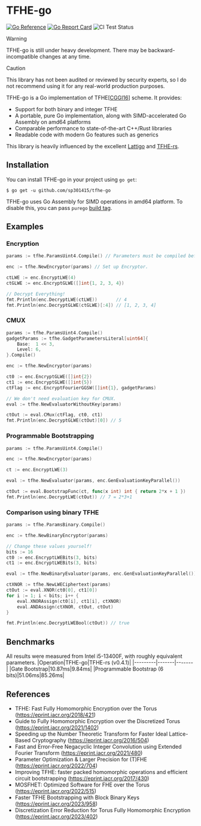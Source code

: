 # TFHE-go

[![Go Reference](https://pkg.go.dev/badge/github.com/sp301415/tfhe-go.svg)](https://pkg.go.dev/github.com/sp301415/tfhe-go)
[![Go Report Card](https://goreportcard.com/badge/github.com/sp301415/tfhe-go)](https://goreportcard.com/report/github.com/sp301415/tfhe-go)
![CI Test Status](https://github.com/sp301415/tfhe-go/actions/workflows/ci.yml/badge.svg)

> [!WARNING]
> TFHE-go is still under heavy development. There may be backward-incompatible changes at any time.

> [!CAUTION]
> This library has not been audited or reviewed by security experts, so I do not recommend using it for any real-world production purposes.

TFHE-go is a Go implementation of TFHE[[CGGI16](https://eprint.iacr.org/2016/870)] scheme. It provides:
- Support for both binary and integer TFHE
- A portable, pure Go implementation, along with SIMD-accelerated Go Assembly on amd64 platforms
- Comparable performance to state-of-the-art C++/Rust libraries
- Readable code with modern Go features such as generics

This library is heavily influenced by the excellent [Lattigo](https://github.com/tuneinsight/lattigo) and [TFHE-rs](https://github.com/zama-ai/tfhe-rs).


## Installation
You can install TFHE-go in your project using `go get`:
```
$ go get -u github.com/sp301415/tfhe-go
```
TFHE-go uses Go Assembly for SIMD operations in amd64 platform. To disable this, you can pass `purego` [build tag](https://pkg.go.dev/go/build#hdr-Build_Constraints).

## Examples
### Encryption
```go
params := tfhe.ParamsUint4.Compile() // Parameters must be compiled before use.

enc := tfhe.NewEncryptor(params) // Set up Encryptor.

ctLWE := enc.EncryptLWE(4)
ctGLWE := enc.EncryptGLWE([]int{1, 2, 3, 4})

// Decrypt Everything!
fmt.Println(enc.DecryptLWE(ctLWE))       // 4
fmt.Println(enc.DecryptGLWE(ctGLWE)[:4]) // [1, 2, 3, 4]
```

### CMUX
```go
params := tfhe.ParamsUint4.Compile()
gadgetParams := tfhe.GadgetParametersLiteral[uint64]{
	Base:  1 << 3,
	Level: 6,
}.Compile()

enc := tfhe.NewEncryptor(params)

ct0 := enc.EncryptGLWE([]int{2})
ct1 := enc.EncryptGLWE([]int{5})
ctFlag := enc.EncryptFourierGGSW([]int{1}, gadgetParams)

// We don't need evaluation key for CMUX.
eval := tfhe.NewEvaluatorWithoutKey(params)

ctOut := eval.CMux(ctFlag, ct0, ct1)
fmt.Println(enc.DecryptGLWE(ctOut)[0]) // 5
```

### Programmable Bootstrapping
```go
params := tfhe.ParamsUint4.Compile()

enc := tfhe.NewEncryptor(params)

ct := enc.EncryptLWE(3)

eval := tfhe.NewEvaluator(params, enc.GenEvaluationKeyParallel())

ctOut := eval.BootstrapFunc(ct, func(x int) int { return 2*x + 1 })
fmt.Println(enc.DecryptLWE(ctOut)) // 7 = 2*3+1
```

### Comparison using binary TFHE
```go
params := tfhe.ParamsBinary.Compile()

enc := tfhe.NewBinaryEncryptor(params)

// Change these values yourself!
bits := 16
ct0 := enc.EncryptLWEBits(3, bits)
ct1 := enc.EncryptLWEBits(3, bits)

eval := tfhe.NewBinaryEvaluator(params, enc.GenEvaluationKeyParallel())

ctXNOR := tfhe.NewLWECiphertext(params)
ctOut := eval.XNOR(ct0[0], ct1[0])
for i := 1; i < bits; i++ {
	eval.XNORAssign(ct0[i], ct1[i], ctXNOR)
	eval.ANDAssign(ctXNOR, ctOut, ctOut)
}

fmt.Println(enc.DecryptLWEBool(ctOut)) // true
```

## Benchmarks
All results were measured from Intel i5-13400F, with roughly equivalent parameters.
|Operation|TFHE-go|TFHE-rs (v0.4.1)|
|---------|-------|-------|
|Gate Bootstrap|10.87ms|9.84ms|
|Programmable Bootstrap (6 bits)|51.06ms|85.26ms|

## References
- TFHE: Fast Fully Homomorphic Encryption over the Torus (https://eprint.iacr.org/2018/421)
- Guide to Fully Homomorphic Encryption over the Discretized Torus (https://eprint.iacr.org/2021/1402)
- Speeding up the Number Theoretic Transform for Faster Ideal Lattice-Based Cryptography (https://eprint.iacr.org/2016/504)
- Fast and Error-Free Negacyclic Integer Convolution using Extended Fourier Transform (https://eprint.iacr.org/2021/480)
- Parameter Optimization & Larger Precision for (T)FHE (https://eprint.iacr.org/2022/704)
- Improving TFHE: faster packed homomorphic operations and efficient circuit bootstrapping (https://eprint.iacr.org/2017/430)
- MOSFHET: Optimized Software for FHE over the Torus (https://eprint.iacr.org/2022/515)
- Faster TFHE Bootstrapping with Block Binary Keys (https://eprint.iacr.org/2023/958)
- Discretization Error Reduction for Torus Fully Homomorphic Encryption (https://eprint.iacr.org/2023/402)
